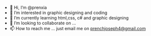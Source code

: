 - 👋 Hi, I’m @prenxia
- 👀 I’m interested in graphic designing and coding
- 🌱 I’m currently learning html,css, c# and graphic designing
- 💞️ I’m looking to collaborate on ...
- 📫 How to reach me ... just email me on prenchjoseph4@gmail.com

<!---
prenxia/prenxia is a ✨ special ✨ repository because its `README.md` (this file) appears on your GitHub profile.
You can click the Preview link to take a look at your changes.
--->

